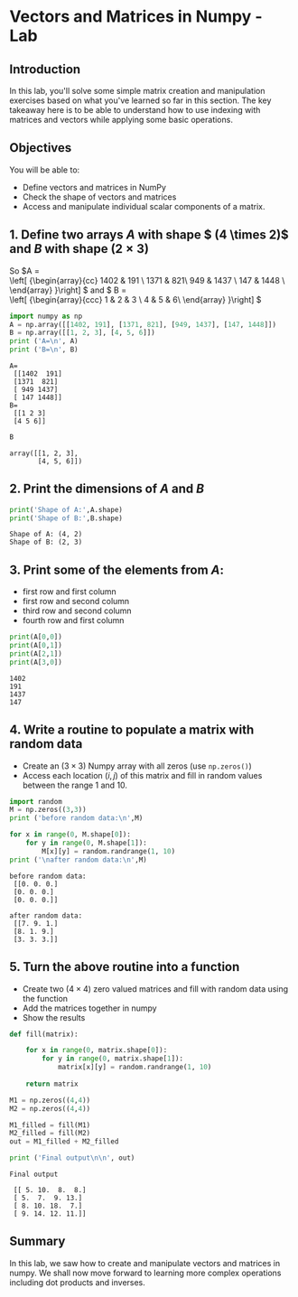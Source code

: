 
# Vectors and Matrices in Numpy - Lab

## Introduction

In this lab, you'll solve some simple matrix creation and manipulation exercises based on what you've learned so far in this section. The key takeaway here is to be able to understand how to use indexing with matrices and vectors while applying some basic operations.

## Objectives
You will be able to:
* Define vectors and matrices in NumPy
* Check the shape of vectors and matrices
* Access and manipulate individual scalar components of a matrix. 

## 1. Define two arrays $A$  with shape $ (4 \times 2)$ and $B$ with shape $(2 \times 3)$ 
So    $A =    
  \left[ {\begin{array}{cc}
   1402 & 191 \\
   1371 &  821\\
   949 &  1437 \\
   147 & 1448 \\
  \end{array} }\right]
$
and
$
B =    
  \left[ {\begin{array}{ccc}
   1 & 2 & 3 \\
   4 & 5 & 6\\
  \end{array} }\right]
$


```python
import numpy as np
A = np.array([[1402, 191], [1371, 821], [949, 1437], [147, 1448]])
B = np.array([[1, 2, 3], [4, 5, 6]])
print ('A=\n', A)
print ('B=\n', B)
```

    A=
     [[1402  191]
     [1371  821]
     [ 949 1437]
     [ 147 1448]]
    B=
     [[1 2 3]
     [4 5 6]]



```python
B
```




    array([[1, 2, 3],
           [4, 5, 6]])



## 2. Print the dimensions of $A$ and $B$ 


```python
print('Shape of A:',A.shape)
print('Shape of B:',B.shape)
```

    Shape of A: (4, 2)
    Shape of B: (2, 3)


## 3. Print some of the elements from $A$: 
* first row and first column
* first row and second column
* third row and second column
* fourth row and first column


```python
print(A[0,0])
print(A[0,1])
print(A[2,1])
print(A[3,0])
```

    1402
    191
    1437
    147


## 4. Write a routine to populate a matrix with random data
* Create an $(3 \times 3)$ Numpy array with all zeros (use `np.zeros()`)
* Access each location $(i,j)$ of this matrix and fill in random values between the range 1 and 10. 


```python
import random
M = np.zeros((3,3))
print ('before random data:\n',M)

for x in range(0, M.shape[0]):
    for y in range(0, M.shape[1]):
        M[x][y] = random.randrange(1, 10) 
print ('\nafter random data:\n',M)
```

    before random data:
     [[0. 0. 0.]
     [0. 0. 0.]
     [0. 0. 0.]]
    
    after random data:
     [[7. 9. 1.]
     [8. 1. 9.]
     [3. 3. 3.]]


## 5. Turn the above routine into a function
* Create two $(4 \times 4)$ zero valued matrices and fill with random data using the function
* Add the matrices together in numpy 
* Show the results


```python
def fill(matrix):

    for x in range(0, matrix.shape[0]):
        for y in range(0, matrix.shape[1]):
            matrix[x][y] = random.randrange(1, 10)
    
    return matrix

M1 = np.zeros((4,4))
M2 = np.zeros((4,4))

M1_filled = fill(M1)
M2_filled = fill(M2)
out = M1_filled + M2_filled

print ('Final output\n\n', out)
```

    Final output
    
     [[ 5. 10.  8.  8.]
     [ 5.  7.  9. 13.]
     [ 8. 10. 18.  7.]
     [ 9. 14. 12. 11.]]


## Summary 

In this lab, we saw how to create and manipulate vectors and matrices in numpy. We shall now move forward to learning more complex operations including dot products and inverses. 

